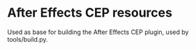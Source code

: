 # After Effects CEP resources

Used as base for building the After Effects CEP plugin, used by tools/build.py.
